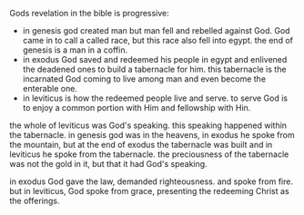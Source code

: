 Gods revelation in the bible is progressive:
- in genesis god created man but man fell and rebelled against God. God came in to call a called race, but this race also fell into egypt. the end of genesis is a man in a coffin.
- in exodus God saved and redeemed his people in egypt and enlivened the deadened ones to build a tabernacle for him. this tabernacle is the incarnated God coming to live among man and even become the enterable one.
- in leviticus is how the redeemed people live and serve. to serve God is to enjoy a common portion with Him and fellowship with Hin.

the whole of leviticus was God's speaking. this speaking happened within the tabernacle. in genesis god was in the heavens, in exodus he spoke from the mountain, but at the end of exodus the tabernacle was built and in leviticus he spoke from the tabernacle. the preciousness of the tabernacle was not the gold in it, but that it had God's speaking.

in exodus God gave the law, demanded righteousness. and spoke from fire. but in leviticus, God spoke from grace, presenting the redeeming Christ as the offerings.
